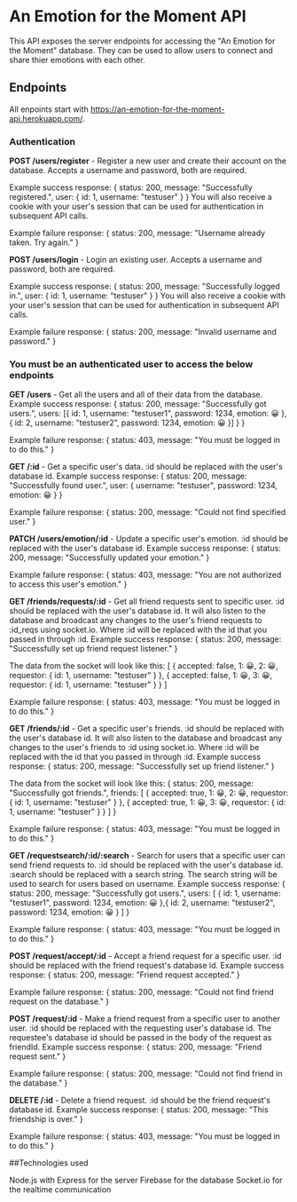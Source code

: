 # An Emotion for the Moment API

This API exposes the server endpoints for accessing the "An Emotion for the Moment" database. They can be used to allow users to connect and share thier emotions with each other. 

## Endpoints

All enpoints start with https://an-emotion-for-the-moment-api.herokuapp.com/.

### Authentication
**POST /users/register** - Register a new user and create their account on the database. Accepts a username and password, both are required.

Example success response: 
{
	status: 200,
	message: "Successfully registered.",
	user: { id: 1, username: "testuser" }
}
You will also receive a cookie with your user's session that can be used for authentication in subsequent API calls.

Example failure response:
{
	status: 200,
	message: "Username already taken. Try again."
}

**POST /users/login** - Login an existing user. Accepts a username and password, both are required.


Example success response: 
{
	status: 200,
	message: "Successfully logged in.",
	user: { id: 1, username: "testuser" }
}
You will also receive a cookie with your user's session that can be used for authentication in subsequent API calls.

Example failure response:
{
	status: 200,
	message: "Invalid username and password."
}

### You must be an authenticated user to access the below endpoints

**GET /users** - Get all the users and all of their data from the database.
Example success response: 
{
	status: 200,
	message: "Successfully got users.",
	users: [{
			id: 1,
			username: "testuser1",
			password: 1234,
			emotion: 😀
		},{
			id: 2,
			username: "testuser2",
			password: 1234,
			emotion: 😀
		}]
	}
}

Example failure response:
{
  	status: 403,
  	message: "You must be logged in to do this."
}

**GET /:id** - Get a specific user's data. :id should be replaced with the user's database id.
Example success response: 
{
	status: 200,
	message: "Successfully found user.",
	user: {
		username: "testuser",
		password: 1234,
		emotion: 😀
	}
}

Example failure response:
{
	status: 200,
	message: "Could not find specified user."
}


**PATCH /users/emotion/:id** - Update a specific user's emotion. :id should be replaced with the user's database id.
Example success response: 
{
	status: 200,
	message: "Successfully updated your emotion."
}

Example failure response:
{
	status: 403,
	message: "You are not authorized to access this user's emotion."
}

**GET /friends/requests/:id** - Get all friend requests sent to specific user. :id should be replaced with the user's database id. It will also listen to the database and broadcast any changes to the user's friend requests to :id_reqs using socket.io. Where :id will be replaced with the id that you passed in through :id.
Example success response: 
{
	status: 200,
	message: "Successfully set up friend request listener."
}

The data from the socket will look like this:
[
	{
		accepted: false,
		1: 😀,
		2: 😀,
		requestor: {
			id: 1,
			username: "testuser"
		}
	},
	{
		accepted: false,
		1: 😀,
		3: 😀,
		requestor: {
			id: 1,
			username: "testuser"
		}
	}
]

Example failure response:
{
	status: 403,
	message: "You must be logged in to do this."
}

**GET /friends/:id** - Get a specific user's friends. :id should be replaced with the user's database id. It will also listen to the database and broadcast any changes to the user's friends to :id using socket.io. Where :id will be replaced with the id that you passed in through :id.
Example success response: 
{
	status: 200,
	message: "Successfully set up friend listener."
}

The data from the socket will look like this:
{
	status: 200,
	message: "Successfully got friends.",
	friends: [
		{
			accepted: true,
			1: 😀,
			2: 😀,
			requestor: {
				id: 1,
				username: "testuser"
			}
		},
		{
			accepted: true,
			1: 😀,
			3: 😀,
			requestor: {
				id: 1,
				username: "testuser"
			}
		}
	]
}

Example failure response:
{
	status: 403,
	message: "You must be logged in to do this."
}

**GET /requestsearch/:id/:search** - Search for users that a specific user can send friend requests to. :id should be replaced with the user's database id. :search should be replaced with a search string. The search string will be used to search for users based on username.
Example success response: 
{
	status: 200,
	message: "Successfully got users.",
	users: [
		{
			id: 1,
			username: "testuser1",
			password: 1234,
			emotion: 😀
		},{
			id: 2,
			username: "testuser2",
			password: 1234,
			emotion: 😀
		}
	]
}

Example failure response:
{
	status: 403,
	message: "You must be logged in to do this."
}

**POST /request/accept/:id** - Accept a friend request for a specific user. :id should be replaced with the friend request's database id.
Example success response: 
{
	status: 200,
	message: "Friend request accepted."
}

Example failure response:
{
	status: 200,
	message: "Could not find friend request on the database."
}

**POST /request/:id** - Make a friend request from a specific user to another user. :id should be replaced with the requesting user's database id. The requestee's database id should be passed in the body of the request as friendId.
Example success response: 
{
	status: 200,
	message: "Friend request sent."
}

Example failure response:
{
	status: 200,
	message: "Could not find friend in the database."
}

**DELETE /:id** - Delete a friend request. :id should be the friend request's database id.
Example success response: 
{
	status: 200,
	message: "This friendship is over."
}

Example failure response:
{
	status: 403,
	message: "You must be logged in to do this."
}

##Technologies used

Node.js with Express for the server
Firebase for the database
Socket.io for the realtime communication


